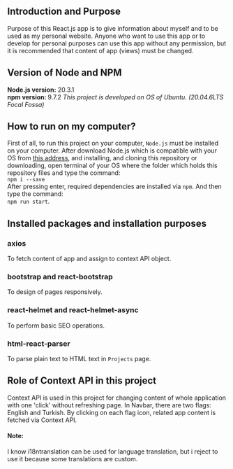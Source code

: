 ## Introduction and Purpose
Purpose of this React.js app is to give information about myself and to be used as my personal website. Anyone who want to use this app or to develop for personal purposes can use this app without any permission, but it is recommended that content of app (views) must be changed. 

## Version of Node and NPM
<b>Node.js version:</b> 20.3.1<br/>
<b>npm version: </b> 9.7.2
<i>This project is developed on OS of Ubuntu. (20.04.6LTS Focal Fossa)</i>

## How to run on my computer?
First of all, to run this project on your computer, ```Node.js``` must be installed on your computer. 
After download Node.js which is compatible with your OS from <a href="https://nodejs.org/en/download">this address</a>, and installing, and cloning this repository or downloading, open terminal of your OS where the folder which holds this repository files and type the command:<br/>
```npm i --save```<br/>
After pressing enter, required dependencies are installed via ```npm```.
And then type the command:<br/>
```npm run start```.

## Installed packages and installation purposes
### axios
To fetch content of app and assign to context API object.
### bootstrap and react-bootstrap
To design of pages responsively.
### react-helmet and react-helmet-async
To perform basic SEO operations.

### html-react-parser
To parse plain text to HTML text in ```Projects``` page.

## Role of Context API in this project
Context API is used in this project for changing content of whole application with one 'click' without refreshing page. In Navbar, there are two flags: English and Turkish. By clicking on each flag icon, related app content is fetched via Context API.  
#### Note:
I know i18ntranslation can be used for language translation, but i reject to use it because some translations are custom.

 
